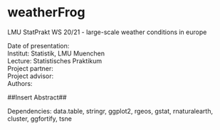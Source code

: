 # weatherFrog
LMU StatPrakt WS 20/21 - large-scale weather conditions in europe

Date of presentation:  
Institut: Statistik, LMU Muenchen  
Lecture: Statistisches Praktikum  
Project partner:   
Project advisor:   
Authors:   


##Insert Abstract##


Dependencies: data.table, stringr, ggplot2, rgeos, gstat, rnaturalearth, cluster, ggfortify, tsne
